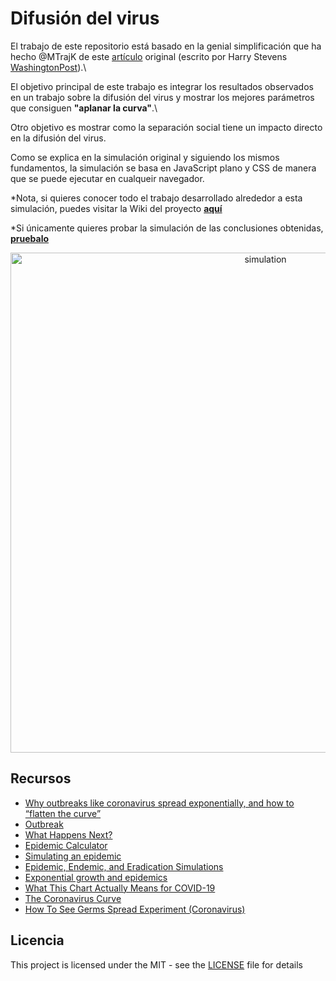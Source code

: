 # Difusión del virus

El trabajo de este repositorio está basado en la genial simplificación que ha hecho @MTrajK de este [artículo](https://www.washingtonpost.com/graphics/2020/world/corona-simulator/) original (escrito por Harry Stevens  [WashingtonPost](https://www.washingtonpost.com/)).\

El objetivo principal de este trabajo es integrar los resultados observados en un trabajo sobre la difusión del virus y mostrar los mejores parámetros que consiguen **"aplanar la curva"**.\

Otro objetivo es mostrar como la separación social tiene un impacto directo en la difusión del virus.

Como se explica en la simulación original y siguiendo los mismos fundamentos, la simulación se basa en JavaScript plano y CSS de manera que se puede ejecutar en cualqueir navegador.

*Nota, si quieres conocer todo el trabajo desarrollado alrededor a esta simulación, puedes visitar la Wiki del proyecto **[aquí](https://github.com/inesgarb/virus-spreading/wiki)**

*Si únicamente quieres probar la simulación de las conclusiones obtenidas, **[pruebalo](https://mtrajk.github.io/virus-spreading/)**

<p align="center">
    <img src="https://raw.githubusercontent.com/MTrajK/virus-spreading/master/images/simulation.gif" width="800px" title="simulation">
</p>


## Recursos

- [Why outbreaks like coronavirus spread exponentially, and how to “flatten the curve”](https://www.washingtonpost.com/graphics/2020/world/corona-simulator/)
- [Outbreak](https://meltingasphalt.com/interactive/outbreak/)
- [What Happens Next?](https://ncase.me/covid-19/)
- [Epidemic Calculator](http://gabgoh.github.io/COVID/index.html)
- [Simulating an epidemic](https://www.youtube.com/watch?v=gxAaO2rsdIs)
- [Epidemic, Endemic, and Eradication Simulations](https://www.youtube.com/watch?v=7OLpKqTriio)
- [Exponential growth and epidemics](https://www.youtube.com/watch?v=Kas0tIxDvrg)
- [What This Chart Actually Means for COVID-19](https://www.youtube.com/watch?v=fgBla7RepXU)
- [The Coronavirus Curve](https://www.youtube.com/watch?v=k6nLfCbAzgo)
- [How To See Germs Spread Experiment (Coronavirus)](https://www.youtube.com/watch?v=I5-dI74zxPg)


## Licencia

This project is licensed under the MIT - see the [LICENSE](LICENSE) file for details
